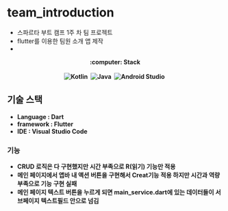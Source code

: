 # team_introduction

* 스파르타 부트 캠프 1주 차 팀 프로젝트
* flutter를 이용한 팀원 소개 앱 제작
* 


<href>
<p align="center">
<b>:computer: Stack </br></br>
<img alt="Kotlin" src="https://img.shields.io/badge/kotlin-%237F52FF.svg?style=for-the-badge&logo=kotlin&logoColor=white"/>&nbsp
<img alt="Java" src="https://img.shields.io/badge/java-%23ED8B00.svg?&style=for-the-badge&logo=java&logoColor=white"/>&nbsp
<img alt="Android Studio" src="[https://img.shields.io/badge/Android%20Studio-3DDC84.svg?style=for-the-badge&logo=android-studio&logoColor=white](https://user-images.githubusercontent.com/94061061/253563766-cfad243e-c73f-49fe-993e-7aadb2834661.png)"/>&nbsp


</p>


## 기술 스택

* Language : Dart
* framework : Flutter
* IDE : Visual Studio Code

### 기능
* CRUD 로직은 다 구현했지만 시간 부족으로 R(읽기) 기능만 적용
* 메인 페이지에서 앱바 내 액션 버튼을 구현해서 Creat기능 적용 하지만 시간과 역량 부족으로 기능 구현 실패
* 메인 페이지 텍스트 버튼을 누르게 되면 main_service.dart에 있는 데이터들이 서브페이지 텍스트필드 안으로 넘김

